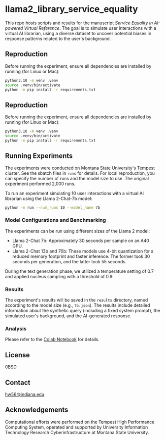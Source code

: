 # llama2_library_service_equality

This repo hosts scripts and results for the manuscript *Service Equality in AI-powered Virtual Reference*.
The goal is to simulate user interactions with a virtual AI librarian, using a diverse dataset to uncover potential 
biases in response patterns related to the user's background.

## Reproduction
Before running the experiment, ensure all dependencies are installed by running (for Linux or Mac):

```bash
python3.10 -m venv .venv
source .venv/bin/activate
python -m pip install -r requirements.txt
```

## Reproduction
Before running the experiment, ensure all dependencies are installed by running (for Linux or Mac):

```bash
python3.10 -m venv .venv
source .venv/bin/activate
python -m pip install -r requirements.txt
```

## Running Experiments

The experiments were conducted on Montana State University's Tempest cluster. See the sbatch files in `runs` for 
details. For local reproduction, you can specify the number of runs and the model size to use. 
The original experiment performed 2,000 runs.

To run an experiment simulating 10 user interactions with a virtual AI librarian using the Llama 2-Chat-7b model:

```bash
python -m run --num_runs 10 --model_name 7b
```

### Model Configurations and Benchmarking

The experiments can be run using different sizes of the Llama 2 model:

- Llama 2-Chat 7b: Approximately 30 seconds per sample on an A40 GPU.
- Llama 2-Chat 13b and 70b: These models use 4-bit quantization for a reduced memory footprint and faster inference. 
The former took 30 seconds per generation, and the latter took 55 seconds.

During the text generation phase, we utilized a temperature setting of 0.7 and applied nucleus sampling with a threshold
of 0.9.
 

### Results
The experiment's results will be saved in the `results` directory, named according to the model size (e.g., `7b.json`). 
The results include detailed information about the synthetic query (including a fixed system prompt), the simulated 
user's background, and the AI-generated response.

### Analysis
Please refer to the 
[Colab Notebook](https://colab.research.google.com/drive/1sNTrjcFFRAOjy7rIhauaQjpXWmwtPDVi?usp=sharing) for details. 


## License
0BSD

## Contact
hw56@indiana.edu

## Acknowledgements
Computational efforts were performed on the Tempest High Performance Computing System, operated and supported by 
University Information Technology Research Cyberinfrastructure at Montana State University.

